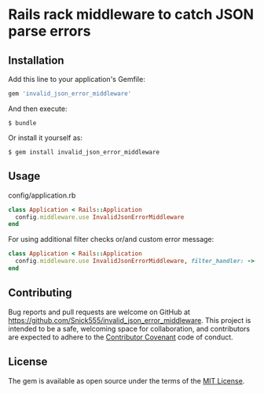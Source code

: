 # Rails rack middleware to catch JSON parse errors

## Installation

Add this line to your application's Gemfile:

```ruby
gem 'invalid_json_error_middleware'
```

And then execute:

    $ bundle

Or install it yourself as:

    $ gem install invalid_json_error_middleware

## Usage

config/application.rb

```ruby
class Application < Rails::Application
  config.middleware.use InvalidJsonErrorMiddleware
end
```

For using additional filter checks or/and custom error message: 
```ruby
class Application < Rails::Application
  config.middleware.use InvalidJsonErrorMiddleware, filter_handler: ->(env) { env['HTTP_ACCEPT'] =~ /json/ }, error_handler: ->(error) { "Custom error message: #{error}" }
end
```

## Contributing

Bug reports and pull requests are welcome on GitHub at https://github.com/Snick555/invalid_json_error_middleware. This project is intended to be a safe, welcoming space for collaboration, and contributors are expected to adhere to the [Contributor Covenant](http://contributor-covenant.org) code of conduct.

## License

The gem is available as open source under the terms of the [MIT License](https://opensource.org/licenses/MIT).
